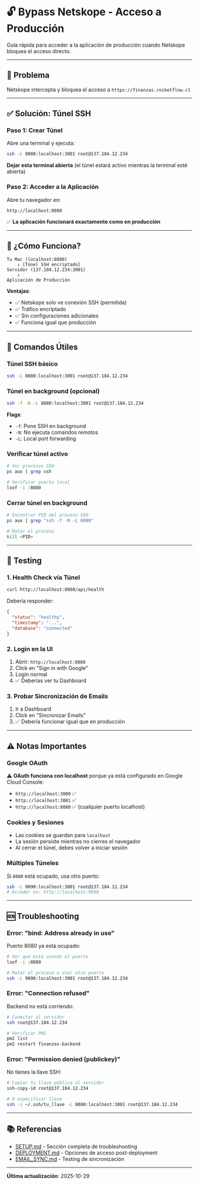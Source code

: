 # 🔓 Bypass Netskope - Acceso a Producción

Guía rápida para acceder a la aplicación de producción cuando Netskope bloquea el acceso directo.

---

## 🚫 Problema

Netskope intercepta y bloquea el acceso a `https://finanzas.rocketflow.cl`

---

## ✅ Solución: Túnel SSH

### Paso 1: Crear Túnel

Abre una terminal y ejecuta:

```bash
ssh -L 8080:localhost:3001 root@137.184.12.234
```

**Dejar esta terminal abierta** (el túnel estará activo mientras la terminal esté abierta)

### Paso 2: Acceder a la Aplicación

Abre tu navegador en:

```
http://localhost:8080
```

✅ **La aplicación funcionará exactamente como en producción**

---

## 📝 ¿Cómo Funciona?

```
Tu Mac (localhost:8080)
    ↓ [Túnel SSH encriptado]
Servidor (137.184.12.234:3001)
    ↓
Aplicación de Producción
```

**Ventajas**:
- ✅ Netskope solo ve conexión SSH (permitida)
- ✅ Tráfico encriptado
- ✅ Sin configuraciones adicionales
- ✅ Funciona igual que producción

---

## 🔧 Comandos Útiles

### Túnel SSH básico
```bash
ssh -L 8080:localhost:3001 root@137.184.12.234
```

### Túnel en background (opcional)
```bash
ssh -f -N -L 8080:localhost:3001 root@137.184.12.234
```

**Flags**:
- `-f`: Pone SSH en background
- `-N`: No ejecuta comandos remotos
- `-L`: Local port forwarding

### Verificar túnel activo
```bash
# Ver procesos SSH
ps aux | grep ssh

# Verificar puerto local
lsof -i :8080
```

### Cerrar túnel en background
```bash
# Encontrar PID del proceso SSH
ps aux | grep "ssh -f -N -L 8080"

# Matar el proceso
kill <PID>
```

---

## 🧪 Testing

### 1. Health Check vía Túnel
```bash
curl http://localhost:8080/api/health
```

Debería responder:
```json
{
  "status": "healthy",
  "timestamp": "...",
  "database": "connected"
}
```

### 2. Login en la UI
1. Abrir: `http://localhost:8080`
2. Click en "Sign in with Google"
3. Login normal
4. ✅ Deberías ver tu Dashboard

### 3. Probar Sincronización de Emails
1. Ir a Dashboard
2. Click en "Sincronizar Emails"
3. ✅ Debería funcionar igual que en producción

---

## ⚠️ Notas Importantes

### Google OAuth
⚠️ **OAuth funciona con localhost** porque ya está configurado en Google Cloud Console:
- `http://localhost:3000` ✅
- `http://localhost:3001` ✅
- `http://localhost:8080` ✅ (cualquier puerto localhost)

### Cookies y Sesiones
- Las cookies se guardan para `localhost`
- La sesión persiste mientras no cierres el navegador
- Al cerrar el túnel, debes volver a iniciar sesión

### Múltiples Túneles
Si `8080` está ocupado, usa otro puerto:
```bash
ssh -L 9090:localhost:3001 root@137.184.12.234
# Acceder en: http://localhost:9090
```

---

## 🆘 Troubleshooting

### Error: "bind: Address already in use"

Puerto 8080 ya está ocupado:

```bash
# Ver qué está usando el puerto
lsof -i :8080

# Matar el proceso o usar otro puerto
ssh -L 9090:localhost:3001 root@137.184.12.234
```

### Error: "Connection refused"

Backend no está corriendo:

```bash
# Conectar al servidor
ssh root@137.184.12.234

# Verificar PM2
pm2 list
pm2 restart finanzas-backend
```

### Error: "Permission denied (publickey)"

No tienes la llave SSH:

```bash
# Copiar tu llave pública al servidor
ssh-copy-id root@137.184.12.234

# O especificar llave
ssh -i ~/.ssh/tu_llave -L 8080:localhost:3001 root@137.184.12.234
```

---

## 📚 Referencias

- [SETUP.md](./SETUP.md#acceso-bloqueado-por-netskope-producción) - Sección completa de troubleshooting
- [DEPLOYMENT.md](./DEPLOYMENT.md#paso-7-probar-la-aplicación) - Opciones de acceso post-deployment
- [EMAIL_SYNC.md](./EMAIL_SYNC.md#4-verificación-post-deployment) - Testing de sincronización

---

**Última actualización**: 2025-10-29

